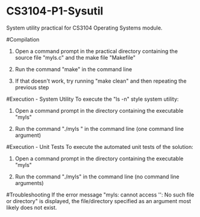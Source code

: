 # CS3104-P1-Sysutil
System utility practical for CS3104 Operating Systems module.

#Compilation
1. Open a command prompt in the practical directory containing the source file "myls.c" and the make file "Makefile"

2. Run the command "make" in the command line

3. If that doesn't work, try running "make clean" and then repeating the previous step

#Execution - System Utility
To execute the "ls -n" style system utility:

1. Open a command prompt in the directory containing the executable "myls"

2. Run the command "./myls <name of file or directory>" in the command line (one command line argument)

#Execution - Unit Tests
To execute the automated unit tests of the solution:

1. Open a command prompt in the directory containing the executable "myls"

2. Run the command "./myls" in the command line (no command line arguments)

#Troubleshooting
If the error message "myls: cannot access '<file name>': No such file or directory" is displayed, the file/directory specified as an argument most likely does not exist.

